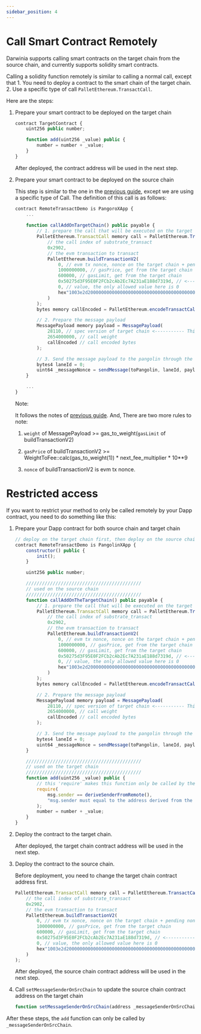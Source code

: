 ```yaml
---
sidebar_position: 4
---
```


# Call Smart Contract Remotely

Darwinia supports calling smart contracts on the target chain from the source chain, and currently supports solidity smart contracts.

Calling a solidity function remotely is similar to calling a normal call, except that 1. You need to deploy a contract to the smart chain of the target chain. 2. Use a specific type of call `PalletEthereum.TransactCall`.

Here are the steps:

1. Prepare your smart contract to be deployed on the target chain

    ```javascript
    contract TargetContract {
        uint256 public number;

        function add(uint256 _value) public {
            number = number + _value;
        }
    }
    ```

    After deployed, the contract address will be used in the next step.

2. Prepare your smart contract to be deployed on the source chain

    This step is similar to the one in the [previous guide](./build-your-first-cross-chain-dapp), except we are using a specific type of Call. The definition of this call is as follows:

    ```js
    contract RemoteTransactDemo is PangoroXApp {
        ...
        
        function callAddOnTargetChain() public payable {
            // 1. prepare the call that will be executed on the target chain
            PalletEthereum.TransactCall memory call = PalletEthereum.TransactCall(
                // the call index of substrate_transact
                0x2902,
                // the evm transaction to transact
                PalletEthereum.buildTransactionV2(
                    0, // evm tx nonce, nonce on the target chain + pending nonce on the source chain + 1
                    1000000000, // gasPrice, get from the target chain
                    600000, // gasLimit, get from the target chain
                    0x50275d3F95E0F2FCb2cAb2Ec7A231aE188d7319d, // <------------------ the contract address on the target chain
                    0, // value, the only allowed value here is 0
                    hex"1003e2d20000000000000000000000000000000000000000000000000000000000000002" // the add function bytes that will be called on the target chain, add(2)
                )
            );
            bytes memory callEncoded = PalletEthereum.encodeTransactCall(call);

            // 2. Prepare the message payload
            MessagePayload memory payload = MessagePayload(
                28110, // spec version of target chain <----------- This may be changed, go to https://pangoro.subscan.io/runtime get the latest spec version
                2654000000, // call weight
                callEncoded // call encoded bytes
            );

            // 3. Send the message payload to the pangolin through the lane id
            bytes4 laneId = 0;
            uint64 _messageNonce = sendMessage(toPangolin, laneId, payload);
        }

        ...
    }

    ```

    Note:

    It follows the notes of [previous guide](./build-your-first-cross-chain-dapp#create-your-dapp). And, There are two more rules to note:

    1. `weight` of MessagePayload >= gas_to_weight(`gasLimit` of buildTransactionV2)

    2. `gasPrice` of buildTransactionV2 >= WeightToFee::calc(gas_to_weight(1)) * next_fee_multiplier * 10**9

    3. `nonce` of buildTransactionV2 is evm tx nonce.

# Restricted access

If you want to restrict your method to only be called remotely by your Dapp contract, you need to do something like this:

1. Prepare your Dapp contract for both source chain and target chain

    ```js
    // deploy on the target chain first, then deploy on the source chain
    contract RemoteTransactDemo is PangolinXApp {
        constructor() public {
            init();
        }

        uint256 public number;

        ///////////////////////////////////////////
        // used on the source chain
        ///////////////////////////////////////////
        function callAddOnTheTargetChain() public payable {
            // 1. prepare the call that will be executed on the target chain
            PalletEthereum.TransactCall memory call = PalletEthereum.TransactCall(
                // the call index of substrate_transact
                0x2902,
                // the evm transaction to transact
                PalletEthereum.buildTransactionV2(
                    0, // evm tx nonce, nonce on the target chain + pending nonce on the source chain + 1
                    1000000000, // gasPrice, get from the target chain
                    600000, // gasLimit, get from the target chain
                    0x50275d3F95E0F2FCb2cAb2Ec7A231aE188d7319d, // <------------------ change to the contract address on the target chain
                    0, // value, the only allowed value here is 0
                    hex"1003e2d20000000000000000000000000000000000000000000000000000000000000002" // the add function bytes that will be called on the target chain, add(2)
                )
            );
            bytes memory callEncoded = PalletEthereum.encodeTransactCall(call);

            // 2. Prepare the message payload
            MessagePayload memory payload = MessagePayload(
                28110, // spec version of target chain <----------- This may be changed, go to https://pangoro.subscan.io/runtime get the latest spec version
                2654000000, // call weight
                callEncoded // call encoded bytes
            );

            // 3. Send the message payload to the pangolin through the lane id
            bytes4 laneId = 0;
            uint64 _messageNonce = sendMessage(toPangolin, laneId, payload);
        }

        ///////////////////////////////////////////
        // used on the target chain
        ///////////////////////////////////////////
        function add(uint256 _value) public {
            // this 'require' makes this function only be called by the dapp contract on the source chain
            require(
                msg.sender == deriveSenderFromRemote(),
                "msg.sender must equal to the address derived from the message sender address on the source chain"
            );
            number = number + _value;
        }
    }
    ```

2. Deploy the contract to the target chain.

    After deployed, the target chain contract address will be used in the next step.

3. Deploy the contract to the source chain.

    Before deployment, you need to change the target chain contract address first.

    ```js
    PalletEthereum.TransactCall memory call = PalletEthereum.TransactCall(
        // the call index of substrate_transact
        0x2902,
        // the evm transaction to transact
        PalletEthereum.buildTransactionV2(
            0, // evm tx nonce, nonce on the target chain + pending nonce on the source chain + 1
            1000000000, // gasPrice, get from the target chain
            600000, // gasLimit, get from the target chain
            0x50275d3F95E0F2FCb2cAb2Ec7A231aE188d7319d, // <------------------ the contract address on the target chain
            0, // value, the only allowed value here is 0
            hex"1003e2d20000000000000000000000000000000000000000000000000000000000000002" // the add function bytes that will be called on the target chain, add(2)
        )
    );
    ```

    After deployed, the source chain contract address will be used in the next step.

4. Call `setMessageSenderOnSrcChain` to update the source chain contract address on the target chain

    ```js
    function setMessageSenderOnSrcChain(address _messageSenderOnSrcChain)
    ```


After these steps, the `add` function can only be called by `_messageSenderOnSrcChain`.